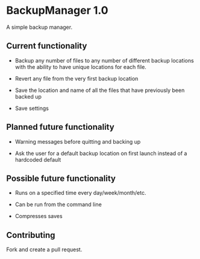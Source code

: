 # BackupManager 1.0
A simple backup manager.

## Current functionality
- Backup any number of files to any number of different backup locations with the ability to have unique locations for each file.

- Revert any file from the very first backup location

- Save the location and name of all the files that have previously been backed up

- Save settings

## Planned future functionality
- Warning messages before quitting and backing up

- Ask the user for a default backup location on first launch instead of a hardcoded default

## Possible future functionality
- Runs on a specified time every day/week/month/etc.

- Can be run from the command line

- Compresses saves

## Contributing
Fork and create a pull request.

